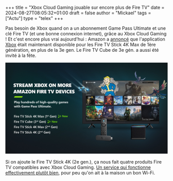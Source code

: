+++
title = "Xbox Cloud Gaming jouable sur encore plus de Fire TV"
date = 2024-08-27T08:05:32+01:00
draft = false
author = "Mickael"
tags = ["Actu"]
type = "telex"
+++

Pas besoin de Xbox quand on a un abonnement Game Pass Ultimate et une clé Fire TV (et une bonne connexion internet), grâce au Xbox Cloud Gaming ! Et c'est encore plus vrai aujourd'hui : Amazon a [annoncé](https://x.com/Xbox/status/1828100757104861672) que l'application [Xbox](https://www.amazon.com/Microsoft-Xbox/dp/B09MVCQJBJ?ocid=Announce_soc_omc_xbo_tw_Photo_lrn_8.27.1) était maintenant disponible pour les Fire TV Stick 4K Max de 1ère génération, en plus de la 3e gen. Le Fire TV Cube de 3e gén. a aussi été invité à la fête.

![Fire TV](xbox-cloud-gaming-microsoft-amazon.jpg "")

Si on ajoute le Fire TV Stick 4K (2e gen.), ça nous fait quatre produits Fire TV compatibles avec Xbox Cloud Gaming. [Un service qui fonctionne effectivement plutôt bien](https://nostick.fr/articles/2024/juillet/2907-xbox-cloud-gaming-fire-tv-stick-test/), pour peu qu'on ait à la maison un bon Wi-Fi.